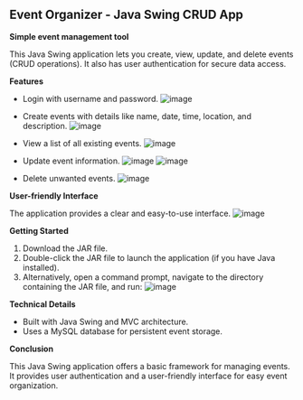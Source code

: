 ## Event Organizer - Java Swing CRUD App

**Simple event management tool**

This Java Swing application lets you create, view, update, and delete events (CRUD operations). It also has user authentication for secure data access.

**Features**

* Login with username and password.
![image](https://github.com/oneAsad1/ACP-Project/assets/94337428/3202a45c-88a2-4804-afc2-e8d88cdfee50)


* Create events with details like name, date, time, location, and description.
![image](https://github.com/oneAsad1/ACP-Project/assets/94337428/9cce55e4-da45-4e45-86f9-672227187a1c)


* View a list of all existing events.
![image](https://github.com/oneAsad1/ACP-Project/assets/94337428/88df0baa-9edd-4353-8f87-fb78719a9c09)


* Update event information.
![image](https://github.com/oneAsad1/ACP-Project/assets/94337428/8475fcf0-6dab-4507-a98e-58c4ee0e2b39)
![image](https://github.com/oneAsad1/ACP-Project/assets/94337428/30dbaa1f-fc6b-4056-9750-86b5e9eca599)


* Delete unwanted events.
![image](https://github.com/oneAsad1/ACP-Project/assets/94337428/d8c3a71e-4a51-4ed2-aa27-53b86480674f)

**User-friendly Interface**

The application provides a clear and easy-to-use interface.
![image](https://github.com/oneAsad1/ACP-Project/assets/94337428/65588f5e-f282-43f8-b440-c526ac1d9e82)


**Getting Started**

1. Download the JAR file.
2. Double-click the JAR file to launch the application (if you have Java installed).
3. Alternatively, open a command prompt, navigate to the directory containing the JAR file, and run:
![image](https://github.com/oneAsad1/ACP-Project/assets/94337428/46ba371e-9dd8-4142-ba86-9deacca3f3a6)


**Technical Details**

* Built with Java Swing and MVC architecture.
* Uses a MySQL database for persistent event storage.

**Conclusion**

This Java Swing application offers a basic framework for managing events. It provides user authentication and a user-friendly interface for easy event organization.
